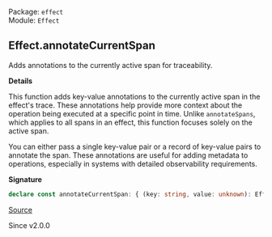 Package: `effect`<br />
Module: `Effect`<br />

## Effect.annotateCurrentSpan

Adds annotations to the currently active span for traceability.

**Details**

This function adds key-value annotations to the currently active span in the
effect's trace. These annotations help provide more context about the
operation being executed at a specific point in time. Unlike
`annotateSpans`, which applies to all spans in an effect, this function
focuses solely on the active span.

You can either pass a single key-value pair or a record of key-value pairs to
annotate the span. These annotations are useful for adding metadata to
operations, especially in systems with detailed observability requirements.

**Signature**

```ts
declare const annotateCurrentSpan: { (key: string, value: unknown): Effect<void>; (values: Record<string, unknown>): Effect<void>; }
```

[Source](https://github.com/Effect-TS/effect/tree/main/packages/effect/src/Effect.ts#L12962)

Since v2.0.0